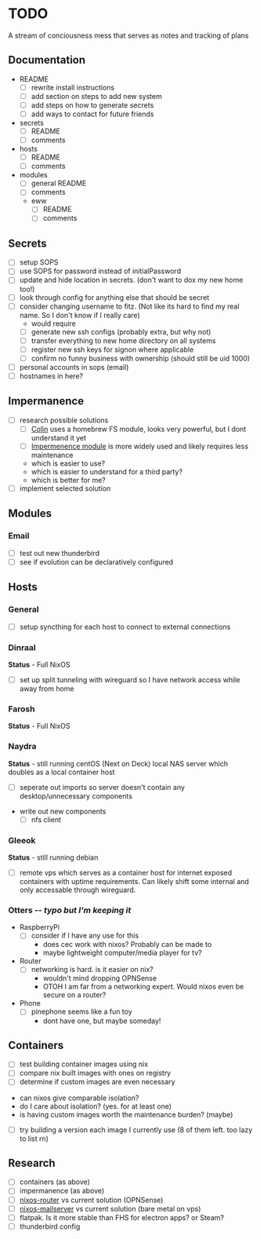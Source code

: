 # TODO

A stream of conciousness mess that serves as notes and tracking of plans

## Documentation

- README
  - [ ] rewrite install instructions
  - [ ] add section on steps to add new system
  - [ ] add steps on how to generate secrets
  - [ ] add ways to contact for future friends
- secrets
  - [ ] README
  - [ ] comments
- hosts
  - [ ] README
  - [ ] comments
- modules
  - [ ] general README
  - [ ] comments
  - eww
    - [ ] README
    - [ ] comments

## Secrets

- [ ] setup SOPS
- [ ] use SOPS for password instead of initialPassword
- [ ] update and hide location in secrets. (don't want to dox my new home too!)
- [ ] look through config for anything else that should be secret
- [ ] consider changing username to fitz. (Not like its hard to find my real name. So I don't know if I really care)
  - would require
  - [ ] generate new ssh configs (probably extra, but why not)
  - [ ] transfer everything to new home directory on all systems
  - [ ] register new ssh keys for signon where applicable
  - [ ] confirm no funny business with ownership (should still be uid 1000)
- [ ] personal accounts in sops (email)
- [ ] hostnames in here?

## Impermanence

- [ ] research possible solutions
  - [ ] [Colin](https://git.uninsane.org/colin/nix-files) uses a homebrew FS module, looks very powerful, but I dont understand it yet
  - [ ] [Impermenence module](https://github.com/nix-community/impermanence) is more widely used and likely requires less maintenance
  - which is easier to use?
  - which is easier to understand for a third party?
  - which is better for me?
- [ ] implement selected solution

## Modules

### Email

- [ ] test out new thunderbird
- [ ] see if evolution can be declaratively configured

## Hosts

### General

- [ ] setup syncthing for each host to connect to external connections

### Dinraal

**Status** - Full NixOS

- [ ] set up split tunneling with wireguard so I have network access while away from home

### Farosh

**Status** - Full NixOS

### Naydra

**Status** - still running centOS (Next on Deck)
local NAS server which doubles as a local container host

- [ ] seperate out imports so server doesn't contain any desktop/unnecessary components
- write out new components
  - [ ] nfs client

### Gleeok

**Status** - still running debian

- [ ] remote vps which serves as a container host for internet exposed containers with uptime requirements. Can likely shift some internal and only accessable through wireguard.

### Otters *-- typo but I'm keeping it*

- RaspberryPi
  - [ ] consider if I have any use for this
    - does cec work with nixos? Probably can be made to
    - maybe lightweight computer/media player for tv?

- Router
  - [ ] networking is hard. is it easier on nix?
    - wouldn't mind dropping OPNSense
    - OTOH I am far from a networking expert. Would nixos even be secure on a router?

- Phone
  - [ ] pinephone seems like a fun toy
    - dont have one, but maybe someday!

## Containers

- [ ] test building container images using nix
- [ ] compare nix built images with ones on registry
- [ ] determine if custom images are even necessary
- can nixos give comparable isolation?
- do I care about isolation? (yes. for at least one)
- is having custom images worth the maintenance burden? (maybe)
- [ ] try building a version each image I currently use (8 of them left. too lazy to list rn)

## Research

- [ ] containers (as above)
- [ ] impermanence (as above)
- [ ] [nixos-router](https://github.com/chayleaf/nixos-router) vs current solution (OPNSense)
- [ ] [nixos-mailserver](https://gitlab.com/simple-nixos-mailserver/nixos-mailserver/) vs current solution (bare metal on vps)
- [ ] flatpak. Is it more stable than FHS for electron apps? or Steam?
- [ ] thunderbird config
